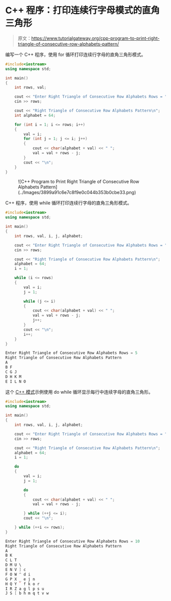 # C++ 程序：打印连续行字母模式的直角三角形

> 原文：<https://www.tutorialgateway.org/cpp-program-to-print-right-triangle-of-consecutive-row-alphabets-pattern/>

编写一个 C++ 程序，使用 for 循环打印连续行字母的直角三角形模式。

```cpp
#include<iostream>
using namespace std;

int main()
{
	int rows, val;

	cout << "Enter Right Triangle of Consecutive Row Alphabets Rows = ";
	cin >> rows;

	cout << "Right Triangle of Consecutive Row Alphabets Pattern\n";
	int alphabet = 64;

	for (int i = 1; i <= rows; i++)
	{
		val = i;
		for (int j = 1; j <= i; j++)
		{
			cout << char(alphabet + val) << " ";
			val = val + rows - j;
		}
		cout << "\n";
	}
}
```

<figure class="wp-block-image size-large">![C++ Program to Print Right Triangle of Consecutive Row Alphabets Pattern](../Images/3899a91c6e7c8f9e0c044b353b0cbe33.png)</figure>

C++ 程序，使用 while 循环打印连续行字母的直角三角形模式。

```cpp
#include<iostream>
using namespace std;

int main()
{
	int rows, val, i, j, alphabet;

	cout << "Enter Right Triangle of Consecutive Row Alphabets Rows = ";
	cin >> rows;

	cout << "Right Triangle of Consecutive Row Alphabets Pattern\n";
	alphabet = 64;
	i = 1;

	while (i <= rows)
	{
		val = i;
		j = 1;

		while (j <= i)
		{
			cout << char(alphabet + val) << " ";
			val = val + rows - j;
			j++;
		}
		cout << "\n";
		i++;
	}
}
```

```cpp
Enter Right Triangle of Consecutive Row Alphabets Rows = 5
Right Triangle of Consecutive Row Alphabets Pattern
A 
B F 
C G J 
D H K M 
E I L N O 
```

这个 [C++ 模式](https://www.tutorialgateway.org/cpp-programs/)示例使用 do while 循环显示每行中连续字母的直角三角形。

```cpp
#include<iostream>
using namespace std;

int main()
{
	int rows, val, i, j, alphabet;

	cout << "Enter Right Triangle of Consecutive Row Alphabets Rows = ";
	cin >> rows;

	cout << "Right Triangle of Consecutive Row Alphabets Pattern\n";
	alphabet = 64;
	i = 1;

	do
	{
		val = i;
		j = 1;

		do
		{
			cout << char(alphabet + val) << " ";
			val = val + rows - j;

		} while (++j <= i);
		cout << "\n";

	} while (++i <= rows);
}
```

```cpp
Enter Right Triangle of Consecutive Row Alphabets Rows = 10
Right Triangle of Consecutive Row Alphabets Pattern
A 
B K 
C L T 
D M U \ 
E N V ] c 
F O W ^ d i 
G P X _ e j n 
H Q Y ` f k o r 
I R Z a g l p s u 
J S [ b h m q t v w 
```